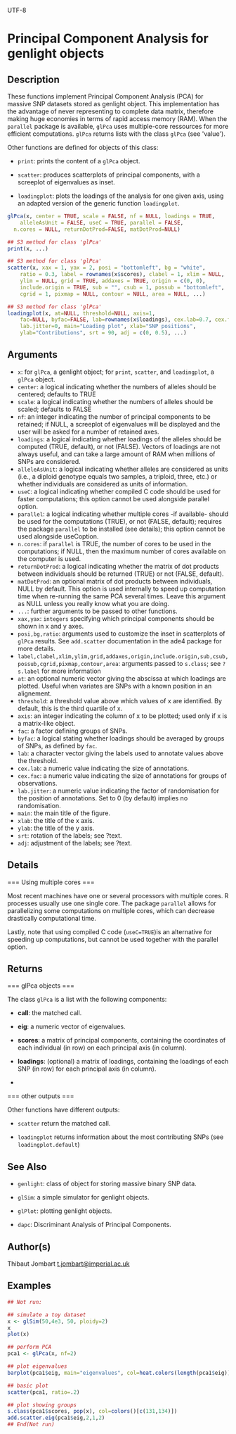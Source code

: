 UTF-8

# Principal Component Analysis for genlight objects

## Description

These functions implement Principal Component Analysis (PCA) for massive SNP datasets stored as genlight object. This implementation has the advantage of never representing to complete data matrix, therefore making huge economies in terms of rapid access memory (RAM). When the `parallel` package is available, `glPca` uses multiple-core ressources for more efficient computations. `glPca` returns lists with the class `glPca` (see 'value').

Other functions are defined for objects of this class:

- `print`: prints the content of a `glPca` object.

- `scatter`: produces scatterplots of principal components, with a screeplot of eigenvalues as inset.

- `loadingplot`: plots the loadings of the analysis for one given axis, using an adapted version of the generic function `loadingplot`.

```r
glPca(x, center = TRUE, scale = FALSE, nf = NULL, loadings = TRUE, 
    alleleAsUnit = FALSE, useC = TRUE, parallel = FALSE,
  n.cores = NULL, returnDotProd=FALSE, matDotProd=NULL)

## S3 method for class 'glPca'
print(x, ...)

## S3 method for class 'glPca'
scatter(x, xax = 1, yax = 2, posi = "bottomleft", bg = "white", 
    ratio = 0.3, label = rownames(x$scores), clabel = 1, xlim = NULL, 
    ylim = NULL, grid = TRUE, addaxes = TRUE, origin = c(0, 0), 
    include.origin = TRUE, sub = "", csub = 1, possub = "bottomleft", 
    cgrid = 1, pixmap = NULL, contour = NULL, area = NULL, ...)

## S3 method for class 'glPca'
loadingplot(x, at=NULL, threshold=NULL, axis=1,
    fac=NULL, byfac=FALSE, lab=rownames(x$loadings), cex.lab=0.7, cex.fac=1,
    lab.jitter=0, main="Loading plot", xlab="SNP positions",
    ylab="Contributions", srt = 90, adj = c(0, 0.5), ...)
```

## Arguments

- `x`: for `glPca`, a genlight object; for `print`, `scatter`, and `loadingplot`, a `glPca` object.
- `center`: a logical indicating whether the numbers of alleles should be centered; defaults to TRUE
- `scale`: a logical indicating whether the numbers of alleles should be scaled; defaults to FALSE
- `nf`: an integer indicating the number of principal components to be retained; if NULL, a screeplot of eigenvalues will be displayed and the user will be asked for a number of retained axes.
- `loadings`: a logical indicating whether loadings of the alleles should be computed (TRUE, default), or not (FALSE). Vectors of loadings are not always useful, and can take a large amount of RAM when millions of SNPs are considered.
- `alleleAsUnit`: a logical indicating whether alleles are considered as units (i.e., a diploid genotype equals two samples, a triploid, three, etc.) or whether individuals are considered as units of information.
- `useC`: a logical indicating whether compiled C code should be used for faster computations; this option cannot be used alongside parallel option.
- `parallel`: a logical indicating whether multiple cores -if available- should be used for the computations (TRUE), or not (FALSE, default); requires the package `parallel` to be installed (see details); this option cannot be used alongside useCoption.
- `n.cores`: if `parallel` is TRUE, the number of cores to be used in the computations; if NULL, then the maximum number of cores available on the computer is used.
- `returnDotProd`: a logical indicating whether the matrix of dot products between individuals should be returned (TRUE) or not (FALSE, default).
- `matDotProd`: an optional matrix of dot products between individuals, NULL by default. This option is used internally to speed up computation time when re-running the same PCA several times. Leave this argument as NULL unless you really know what you are doing.
- ``...``: further arguments to be passed to other functions.
- `xax,yax`: `integers` specifying which principal components should be shown in x and y axes.
- `posi,bg,ratio`: arguments used to customize the inset in scatterplots of `glPca` results. See `add.scatter` documentation in the ade4 package for more details.
- `label,clabel,xlim,ylim,grid,addaxes,origin,include.origin,sub,csub,possub,cgrid,pixmap,contour,area`: arguments passed to `s.class`; see `?s.label` for more information
- `at`: an optional numeric vector giving the abscissa at which loadings are plotted. Useful when variates are SNPs with a known position in an alignement.
- `threshold`: a threshold value above which values of x are identified. By default, this is the third quartile of x.
- `axis`: an integer indicating the column of x to be plotted; used only if x is a matrix-like object.
- `fac`: a factor defining groups of SNPs.
- `byfac`: a logical stating whether loadings should be averaged by groups of SNPs, as defined by `fac`.
- `lab`: a character vector giving the labels used to annotate values above the threshold.
- `cex.lab`: a numeric value indicating the size of annotations.
- `cex.fac`: a numeric value indicating the size of annotations for groups of observations.
- `lab.jitter`: a numeric value indicating the factor of randomisation for the position of annotations. Set to 0 (by default) implies no randomisation.
- `main`: the main title of the figure.
- `xlab`: the title of the x axis.
- `ylab`: the title of the y axis.
- `srt`: rotation of the labels; see ?text.
- `adj`: adjustment of the labels; see ?text.

## Details

=== Using multiple cores ===

Most recent machines have one or several processors with multiple cores. R processes usually use one single core. The package `parallel` allows for parallelizing some computations on multiple cores, which can decrease drastically computational time.

Lastly, note that using compiled C code (`useC=TRUE`)is an alternative for speeding up computations, but cannot be used together with the parallel option.

## Returns

=== glPca objects ===

The class `glPca` is a list with the following components:

 - **call**: the matched call.

 - **eig**: a numeric vector of eigenvalues.

 - **scores**: a matrix of principal components, containing the coordinates of each individual (in row) on each principal axis (in column).

 - **loadings**: (optional) a matrix of loadings, containing the loadings of each SNP (in row) for each principal axis (in column).

-

=== other outputs ===

Other functions have different outputs:

- `scatter` return the matched call.

- `loadingplot` returns information about the most contributing SNPs (see `loadingplot.default`)

## See Also

- `genlight`: class of object for storing massive binary SNP data.

- `glSim`: a simple simulator for genlight objects.

- `glPlot`: plotting genlight objects.

- `dapc`: Discriminant Analysis of Principal Components.

## Author(s)

Thibaut Jombart t.jombart@imperial.ac.uk

## Examples

```r
## Not run:

## simulate a toy dataset
x <- glSim(50,4e3, 50, ploidy=2)
x
plot(x)

## perform PCA
pca1 <- glPca(x, nf=2)

## plot eigenvalues
barplot(pca1$eig, main="eigenvalues", col=heat.colors(length(pca1$eig)))

## basic plot
scatter(pca1, ratio=.2)

## plot showing groups
s.class(pca1$scores, pop(x), col=colors()[c(131,134)])
add.scatter.eig(pca1$eig,2,1,2)
## End(Not run)
```



